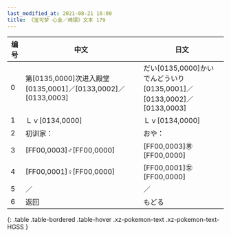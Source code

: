 ```yaml
---
last_modified_at: 2021-08-21 16:00
title: 《宝可梦 心金／魂银》文本 179
---
```

| 编号 | 中文 | 日文 |
| ---- | ---- | ---- |
| 0 | 第[0135,0000]次进入殿堂　[0135,0001]／[0133,0002]／[0133,0003] | だい[0135,0000]かい　でんどういり　[0135,0001]／[0133,0002]／[0133,0003] |
| 1 | Ｌｖ[0134,0000] | Ｌｖ[0134,0000] |
| 2 | 初训家： | おや： |
| 3 | [FF00,0003]♂[FF00,0000] | [FF00,0003]㊚[FF00,0000] |
| 4 | [FF00,0001]♀[FF00,0000] | [FF00,0001]㊛[FF00,0000] |
| 5 | ／ | ／ |
| 6 | 返回 | もどる |
{: .table .table-bordered .table-hover .xz-pokemon-text .xz-pokemon-text-HGSS }